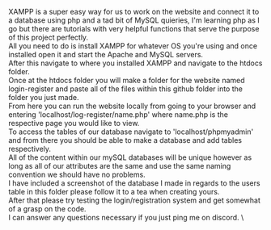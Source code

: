 XAMPP is a super easy way for us to work on the website and connect it to a database using php and a tad bit of MySQL quieries, I'm learning php as I go but there are tutorials with very helpful functions that serve the purpose of this project perfectly.\
All you need to do is install XAMPP for whatever OS you're using and once installed open it and start the Apache and MySQL servers.\
After this navigate to where you installed XAMPP and navigate to the htdocs folder. \
Once at the htdocs folder you will make a folder for the website named login-register and paste all of the files within this github folder into the folder you just made.\
From here you can run the website locally from going to your browser and entering 'localhost/log-register/name.php' where name.php is the respective page you would like to view.\
To access the tables of our database navigate to 'localhost/phpmyadmin' and from there you should be able to make a database and add tables respectively.\
All of the content within our mySQL databases will be unique however as long as all of our attributes are the same and use the same naming convention we should have no problems.\
I have included a screenshot of the database I made in regards to the users table in this folder please follow it to a tea when creating yours.\
After that please try testing the login/registration system and get somewhat of a grasp on the code. \
I can answer any questions necessary if you just ping me on discord. \
